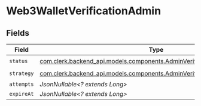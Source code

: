 # Web3WalletVerificationAdmin


## Fields

| Field                                                                                                                                         | Type                                                                                                                                          | Required                                                                                                                                      | Description                                                                                                                                   |
| --------------------------------------------------------------------------------------------------------------------------------------------- | --------------------------------------------------------------------------------------------------------------------------------------------- | --------------------------------------------------------------------------------------------------------------------------------------------- | --------------------------------------------------------------------------------------------------------------------------------------------- |
| `status`                                                                                                                                      | [com.clerk.backend_api.models.components.AdminVerificationWeb3WalletStatus](../../models/components/AdminVerificationWeb3WalletStatus.md)     | :heavy_check_mark:                                                                                                                            | N/A                                                                                                                                           |
| `strategy`                                                                                                                                    | [com.clerk.backend_api.models.components.AdminVerificationWeb3WalletStrategy](../../models/components/AdminVerificationWeb3WalletStrategy.md) | :heavy_check_mark:                                                                                                                            | N/A                                                                                                                                           |
| `attempts`                                                                                                                                    | *JsonNullable<? extends Long>*                                                                                                                | :heavy_minus_sign:                                                                                                                            | N/A                                                                                                                                           |
| `expireAt`                                                                                                                                    | *JsonNullable<? extends Long>*                                                                                                                | :heavy_minus_sign:                                                                                                                            | N/A                                                                                                                                           |